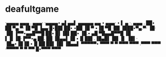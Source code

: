 # deafultgame
·▄▄▄▄  ▄▄▄ . ▄▄▄· ·▄▄▄▄• ▄▌▄▄▌  ▄▄▄▄▄     ▄▄ •  ▄▄▄· • ▌ ▄ ·. ▄▄▄ .
██▪ ██ ▀▄.▀·▐█ ▀█ ▐▄▄·█▪██▌██•  •██      ▐█ ▀ ▪▐█ ▀█ ·██ ▐███▪▀▄.▀·
▐█· ▐█▌▐▀▀▪▄▄█▀▀█ ██▪ █▌▐█▌██▪   ▐█.▪    ▄█ ▀█▄▄█▀▀█ ▐█ ▌▐▌▐█·▐▀▀▪▄
██. ██ ▐█▄▄▌▐█ ▪▐▌██▌.▐█▄█▌▐█▌▐▌ ▐█▌·    ▐█▄▪▐█▐█ ▪▐▌██ ██▌▐█▌▐█▄▄▌
▀▀▀▀▀•  ▀▀▀  ▀  ▀ ▀▀▀  ▀▀▀ .▀▀▀  ▀▀▀     ·▀▀▀▀  ▀  ▀ ▀▀  █▪▀▀▀ ▀▀▀ 

